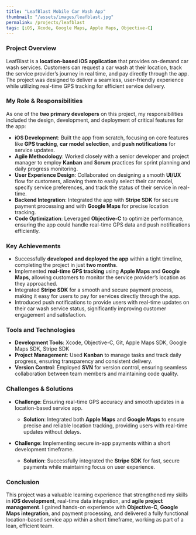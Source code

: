 ```yaml
---
title: "LeafBlast Mobile Car Wash App"
thumbnail: "/assets/images/leafblast.jpg"
permalink: /projects/leafblast
tags: [iOS, Xcode, Google Maps, Apple Maps, Objective-C]
---
```


### Project Overview
LeafBlast is a **location-based iOS application** that provides on-demand car wash services. Customers can request a car wash at their location, track the service provider’s journey in real time, and pay directly through the app. The project was designed to deliver a seamless, user-friendly experience while utilizing real-time GPS tracking for efficient service delivery.

### My Role & Responsibilities
As one of the **two primary developers** on this project, my responsibilities included the design, development, and deployment of critical features for the app:
- **iOS Development**: Built the app from scratch, focusing on core features like **GPS tracking**, **car model selection**, and **push notifications** for service updates.
- **Agile Methodology**: Worked closely with a senior developer and project manager to employ **Kanban** and **Scrum** practices for sprint planning and daily progress monitoring.
- **User Experience Design**: Collaborated on designing a smooth **UI/UX** flow for customers, allowing them to easily select their car model, specify service preferences, and track the status of their service in real-time.
- **Backend Integration**: Integrated the app with **Stripe SDK** for secure payment processing and with **Google Maps** for precise location tracking.
- **Code Optimization**: Leveraged **Objective-C** to optimize performance, ensuring the app could handle real-time GPS data and push notifications efficiently.

### Key Achievements
- Successfully **developed and deployed the app** within a tight timeline, completing the project in just **two months**.
- Implemented **real-time GPS tracking** using **Apple Maps** and **Google Maps**, allowing customers to monitor the service provider’s location as they approached.
- Integrated **Stripe SDK** for a smooth and secure payment process, making it easy for users to pay for services directly through the app.
- Introduced push notifications to provide users with real-time updates on their car wash service status, significantly improving customer engagement and satisfaction.

### Tools and Technologies
- **Development Tools**: Xcode, Objective-C, Git, Apple Maps SDK, Google Maps SDK, Stripe SDK
- **Project Management**: Used **Kanban** to manage tasks and track daily progress, ensuring transparency and consistent delivery.
- **Version Control**: Employed **SVN** for version control, ensuring seamless collaboration between team members and maintaining code quality.

### Challenges & Solutions
- **Challenge**: Ensuring real-time GPS accuracy and smooth updates in a location-based service app.
  - **Solution**: Integrated both **Apple Maps** and **Google Maps** to ensure precise and reliable location tracking, providing users with real-time updates without delays.
  
- **Challenge**: Implementing secure in-app payments within a short development timeframe.
  - **Solution**: Successfully integrated the **Stripe SDK** for fast, secure payments while maintaining focus on user experience.

### Conclusion
This project was a valuable learning experience that strengthened my skills in **iOS development**, real-time data integration, and **agile project management**. I gained hands-on experience with **Objective-C**, **Google Maps integration**, and payment processing, and delivered a fully functional location-based service app within a short timeframe, working as part of a lean, efficient team.
